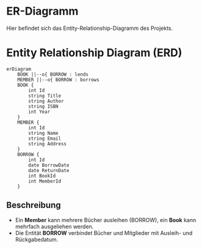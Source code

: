 # ER-Diagramm

Hier befindet sich das Entity-Relationship-Diagramm des Projekts.

# Entity Relationship Diagram (ERD)

```mermaid
erDiagram
    BOOK ||--o{ BORROW : lends
    MEMBER ||--o{ BORROW : borrows
    BOOK {
        int Id
        string Title
        string Author
        string ISBN
        int Year
    }
    MEMBER {
        int Id
        string Name
        string Email
        string Address
    }
    BORROW {
        int Id
        date BorrowDate
        date ReturnDate
        int BookId
        int MemberId
    }
```

## Beschreibung
- Ein **Member** kann mehrere Bücher ausleihen (BORROW), ein **Book** kann mehrfach ausgeliehen werden.
- Die Entität **BORROW** verbindet Bücher und Mitglieder mit Ausleih- und Rückgabedatum.
